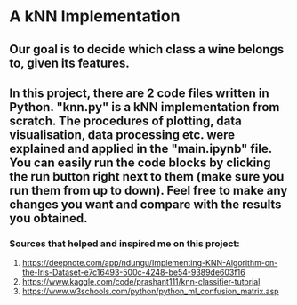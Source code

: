 # A kNN Implementation

## Our goal is to decide which class a wine belongs to, given its features.

## In this project, there are 2 code files written in Python. "knn.py" is a kNN implementation from scratch. The procedures of plotting, data visualisation, data processing etc. were explained and applied in the "main.ipynb" file. You can easily run the code blocks by clicking the run button right next to them (make sure you run them from up to down). Feel free to make any changes you want and compare with the results you obtained.

### Sources that helped and inspired me on this project:

1. https://deepnote.com/app/ndungu/Implementing-KNN-Algorithm-on-the-Iris-Dataset-e7c16493-500c-4248-be54-9389de603f16
2. https://www.kaggle.com/code/prashant111/knn-classifier-tutorial
3. https://www.w3schools.com/python/python_ml_confusion_matrix.asp
